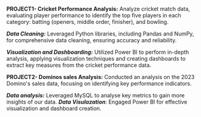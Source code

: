 **PROJECT1- Cricket Performance Analysis:**
Analyze cricket match data, evaluating player performance to identify the top five players in each category: batting (openers, middle order, finisher), and bowling.

***Data Cleaning:*** Leveraged Python libraries, including Pandas and NumPy, for comprehensive data cleaning, ensuring accuracy and reliability.

***Visualization and Dashboarding:*** Utilized Power BI to perform in-depth analysis, applying visualization techniques and creating dashboards to extract key measures from the cricket performance data.

**PROJECT2- Dominos sales Analysis:**
Conducted an analysis on the 2023 Domino's sales data, focusing on identifying key performance indicators.

***Data analysis:*** Leveraged MySQL to analyse key metrics to gain more insights of our data.
***Data Visulazation***: Engaged Power BI for effective visualization and dashboard creation.
